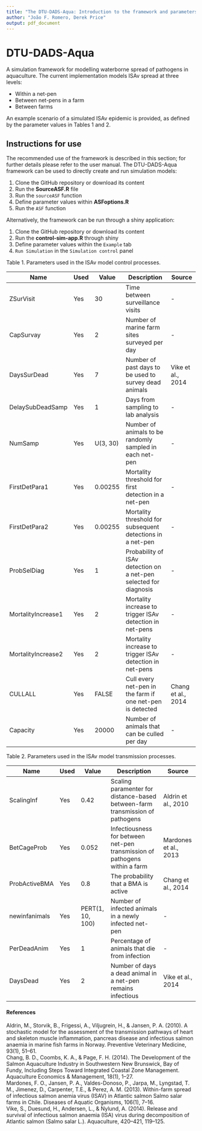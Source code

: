 ```yaml
---
title: "The DTU-DADS-Aqua: Introduction to the framework and parameters"
author: "João F. Romero, Derek Price"
output: pdf_document
---
```

# DTU-DADS-Aqua

A simulation framework for modelling waterborne spread of pathogens in aquaculture. The current implementation models ISAv spread at three levels:

- Within a net-pen
- Between net-pens in a farm
- Between farms

An example scenario of a simulated ISAv epidemic is provided, as defined by the parameter values in Tables 1 and 2.

## Instructions for use

The recommended use of the framework is described in this section; for further details please refer to the user manual. The DTU-DADS-Aqua framework can be used to directly create and run simulation models:
1. Clone the GitHub repository or download its content
2. Run the **SourceASF.R** file
3. Run the `sourceASF` function
4. Define parameter values within **ASFoptions.R**
5. Run the `ASF` function

Alternatively, the framework can be run through a shiny application:
1. Clone the GitHub repository or download its content
2. Run the **control-sim-app.R** through shiny
3. Define parameter values within the `Example` tab
4. `Run Simulation` in the `Simulation control` panel

Table 1. Parameters used in the ISAv model control processes.

| Name | Used | Value | Description | Source |
|------|------|-------|-------------|--------|
| ZSurVisit             | Yes | 30       | Time between surveillance visits | - |
| CapSurvay             | Yes | 2        | Number of marine farm sites surveyed per day | - |
| DaysSurDead           | Yes | 7        | Number of past days to be used to survey dead animals | Vike et al., 2014 |
| DelaySubDeadSamp      | Yes | 1        | Days from sampling to lab analysis | - |
| NumSamp               | Yes | U(3, 30) | Number of animals to be randomly sampled in each net-pen | - |
| FirstDetPara1         | Yes | 0.00255  | Mortality threshold for first detection in a net-pen | - |
| FirstDetPara2         | Yes | 0.00255  | Mortality threshold for subsequent detections in a net-pen | - |
| ProbSelDiag           | Yes | 1        | Probability of ISAv detection on a net-pen selected for diagnosis | - |
| MortalityIncrease1    | Yes | 2        | Mortality increase to trigger ISAv detection in net-pens | - |
| MortalityIncrease2    | Yes | 2        | Mortality increase to trigger ISAv detection in net-pens | - |
| CULLALL               | Yes | FALSE    | Cull every net-pen in the farm if one net-pen is detected | Chang et al., 2014 |
| Capacity              | Yes | 20000    | Number of animals that can be culled per day | - |


Table 2. Parameters used in the ISAv model transmission processes.

| Name | Used | Value | Description | Source |
|------|------|-------|-------------|--------|
| ScalingInf            | Yes | 0.42             | Scaling paramenter for distance-based between-farm transmission of pathogens | Aldrin et al., 2010 |
| BetCageProb           | Yes | 0.052            | Infectiousness for between net-pen transmission of pathogens within a farm | Mardones et al., 2013 |
| ProbActiveBMA         | Yes | 0.8              | The probability that a BMA is active | Chang et al., 2014 |
| newinfanimals         | Yes | PERT(1, 10, 100) | Number of infected animals in a newly infected net-pen | - |
| PerDeadAnim           | Yes | 1                | Percentage of animals that die from infection | - |
| DaysDead              | Yes | 2                | Number of days a dead animal in a net-pen remains infectious | Vike et al., 2014 |


#### References

Aldrin, M., Storvik, B., Frigessi, A., Viljugrein, H., & Jansen, P. A. (2010). A stochastic model for the assessment of the transmission pathways of heart and skeleton muscle inflammation, pancreas disease and infectious salmon anaemia in marine fish farms in Norway. Preventive Veterinary Medicine, 93(1), 51–61.  
Chang, B. D., Coombs, K. A., & Page, F. H. (2014). The Development of the Salmon Aquaculture Industry in Southwestern New Brunswick, Bay of Fundy, Including Steps Toward Integrated Coastal Zone Management. Aquaculture Economics & Management, 18(1), 1–27.  
Mardones, F. O., Jansen, P. A., Valdes-Donoso, P., Jarpa, M., Lyngstad, T. M., Jimenez, D., Carpenter, T.E., & Perez, A. M. (2013). Within-farm spread of infectious salmon anemia virus (ISAV) in Atlantic salmon Salmo salar farms in Chile. Diseases of Aquatic Organisms, 106(1), 7–16.  
Vike, S., Duesund, H., Andersen, L., & Nylund, A. (2014). Release and survival of infectious salmon anaemia (ISA) virus during decomposition of Atlantic salmon (Salmo salar L.). Aquaculture, 420–421, 119–125.